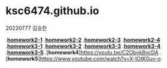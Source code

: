 # ksc6474.github.io
20220777 김승찬


.[**homework2-1**](homework2-1.html)
.[**homework2-2**](homework2-2.html)
.[**homework2-3**](homework2-3.html)
.[**homework2-4**](homework2-4.html)
.[**homework3-1**](homework3-1.jpg)
.[**homework3-2**](homework3-2.jpg)
.[**homework3-3**](homework3-3.jpg)
.[**homework3-4**](homework3-4.jpg)
.[**homework3-5**](homework3-5.jpg)
.[**homework4**]https://youtu.be/C2ObykBvcDA
.[**homework5**]https://www.youtube.com/watch?v=X-IOtK0uv-o
